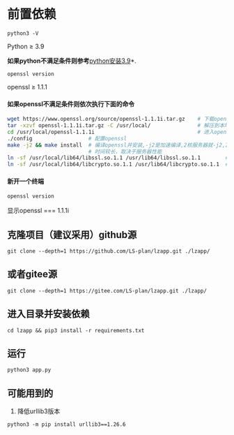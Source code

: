 # 前置依赖
```
python3 -V
```
Python ≥ 3.9

**如果python不满足条件则参考**[python安装3.9](https://blog.csdn.net/qq_28770757/article/details/109684720)*.
```
openssl version
```
openssl ≥ 1.1.1
#### 如果openssl不满足条件则依次执行下面的命令
```bash
wget https://www.openssl.org/source/openssl-1.1.1i.tar.gz    # 下载openssl1.1.1
tar -xzvf openssl-1.1.1i.tar.gz -C /usr/local/               # 解压到本地路径
cd /usr/local/openssl-1.1.1i                                 # 进入openssl解压路径
./config                  # 配置openssl
make -j2 && make install  # 编译openssl并安装,-j2是加速编译,2核服务器就-j2,16核就-j16,
                          # 时间较长，取决于服务器性能
ln -sf /usr/local/lib64/libssl.so.1.1 /usr/lib64/libssl.so.1.1        # 软链,环境相关
ln -sf /usr/local/lib64/libcrypto.so.1.1 /usr/lib64/libcrypto.so.1.1  # 软链,环境相关
```
#### 新开一个终端
```bash
openssl version
```
显示openssl === 1.1.1i
## 克隆项目（建议采用）github源
```
git clone --depth=1 https://github.com/LS-plan/lzapp.git ./lzapp/
```
## 或者gitee源
```
git clone --depth=1 https://gitee.com/LS-plan/lzapp.git ./lzapp/
```
## 进入目录并安装依赖
```
cd lzapp && pip3 install -r requirements.txt
```
## 运行
```
python3 app.py
```

## 可能用到的
1. 降低urllib3版本
```
python3 -m pip install urllib3==1.26.6
```
